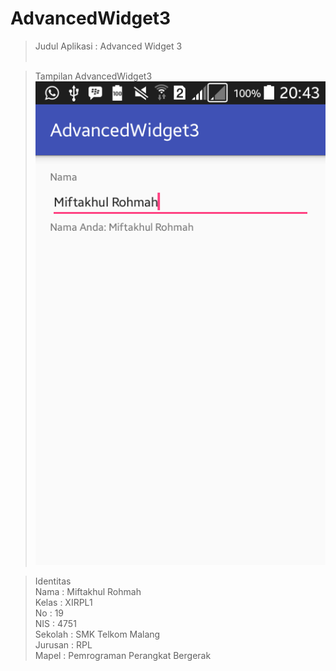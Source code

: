 # AdvancedWidget3 <br>

> Judul Aplikasi : Advanced Widget 3 <br> <br>

> Tampilan AdvancedWidget3 <br>
![Screenshot](https://github.com/miftakhulrohmah/AdvancedWidget3/blob/master/Screenshot_2016-09-25-20-43-57.png) <br>

 >Identitas <br>
Nama    : Miftakhul Rohmah<br>
Kelas   : XIRPL1<br>
No      : 19<br>
NIS     : 4751<br>
Sekolah : SMK Telkom Malang<br>
Jurusan : RPL<br>
Mapel   : Pemrograman Perangkat Bergerak<br>

